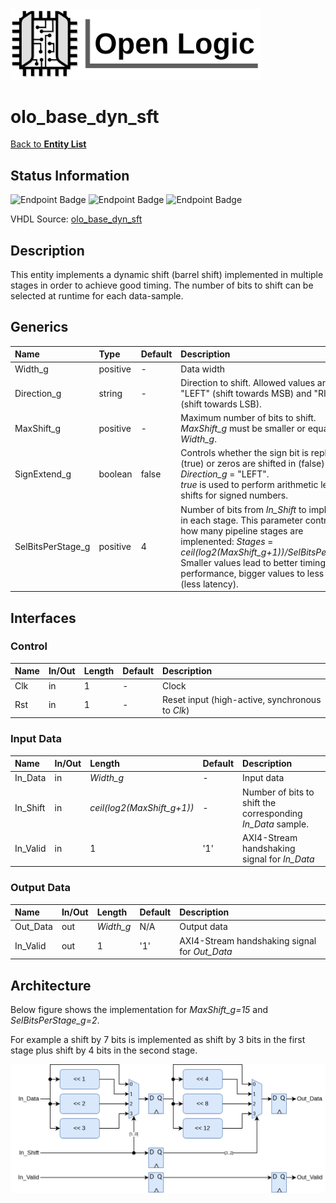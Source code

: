 <img src="../Logo.png" alt="Logo" width="400">

# olo_base_dyn_sft

[Back to **Entity List**](../EntityList.md)

## Status Information

![Endpoint Badge](https://img.shields.io/endpoint?url=https://storage.googleapis.com/open-logic-badges/coverage/olo_base_dyn_sft.json?cacheSeconds=0) ![Endpoint Badge](https://img.shields.io/endpoint?url=https://storage.googleapis.com/open-logic-badges/branches/olo_base_dyn_sft.json?cacheSeconds=0) ![Endpoint Badge](https://img.shields.io/endpoint?url=https://storage.googleapis.com/open-logic-badges/issues/olo_base_dyn_sft.json?cacheSeconds=0)

VHDL Source: [olo_base_dyn_sft](../../src/base/vhdl/olo_base_dyn_sft.vhd)

## Description

This entity implements a dynamic shift (barrel shift) implemented in multiple stages in order to achieve good timing. The number of bits to shift can be selected at runtime for each data-sample.

## Generics

| Name              | Type     | Default | Description                                                  |
| :---------------- | :------- | ------- | :----------------------------------------------------------- |
| Width_g           | positive | -       | Data width                                                   |
| Direction_g       | string   | -       | Direction to shift. Allowed values are "LEFT" (shift towards MSB) and "RIGHT" (shift towards LSB). |
| MaxShift_g        | positive | -       | Maximum number of bits to shift. <br />*MaxShift_g* must be smaller or equal to *Width_g*. |
| SignExtend_g      | boolean  | false   | Controls whether the sign bit is replicated (true) or zeros are shifted in (false) for *Direction_g* = "LEFT".<br />*true* is used to perform arithmetic left-shifts for signed numbers. |
| SelBitsPerStage_g | positive | 4       | Number of bits from *In_Shift* to implement in each stage. This parameter controls how many pipeline stages are implenented: *Stages* = *ceil(log2(MaxShift_g+1))/SelBitsPerStage*<br />Smaller values lead to better timing performance, bigger values to less stages (less latency). |

## Interfaces

### Control

| Name | In/Out | Length | Default | Description                                     |
| :--- | :----- | :----- | ------- | :---------------------------------------------- |
| Clk  | in     | 1      | -       | Clock                                           |
| Rst  | in     | 1      | -       | Reset input (high-active, synchronous to *Clk*) |

### Input Data

| Name     | In/Out | Length                     | Default | Description                                                 |
| :------- | :----- | :------------------------- | ------- | :---------------------------------------------------------- |
| In_Data  | in     | *Width_g*                  | -       | Input data                                                  |
| In_Shift | in     | *ceil(log2(MaxShift_g+1))* | -       | Number of bits to shift the corresponding *In_Data* sample. |
| In_Valid | in     | 1                          | '1'     | AXI4-Stream handshaking signal for *In_Data*                |

### Output Data

| Name     | In/Out | Length    | Default | Description                                   |
| :------- | :----- | :-------- | ------- | :-------------------------------------------- |
| Out_Data | out    | *Width_g* | N/A     | Output data                                   |
| In_Valid | out    | 1         | '1'     | AXI4-Stream handshaking signal for *Out_Data* |

## Architecture

Below figure shows the implementation for *MaxShift_g=15* and *SelBitsPerStage_g=2*. 

For example a shift by 7 bits is implemented as shift by 3 bits in the first stage plus shift by 4 bits in the second stage.

![Architecture](./misc/olo_base_dyn_sft.png)

